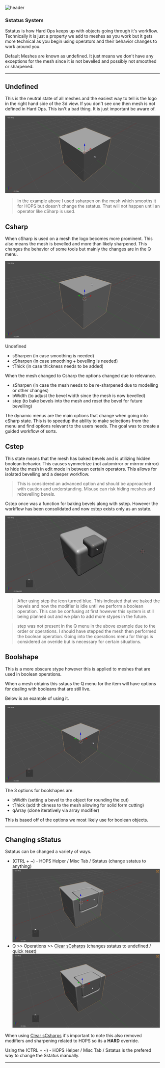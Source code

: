 ![header](img/banner.gif)

### Sstatus System

Sstatus is how Hard Ops keeps up with objects going through it's workflow. Technically it is just a property we add to meshes as you work but it gets more technical as you begin using operators and their behavior changes to work around you.

Default Meshes are known as undefined. It just means we don't have any exceptions for the mesh since it is not bevelled and possibly not smoothed or sharpened.

---

## Undefined

This is the neutral state of all meshes and the easiest way to tell is the logo in the right hand side of the 3d view. If you don't see one then mesh is not defined in Hard Ops. This isn't a bad thing. It is just important be aware of.

![ss1](img/sstatus/ss1.gif)

> In the example above I used ssharpen on the mesh which smooths it for HOPS but doesn't change the sstatus. That will not happen until an operator like cSharp is used.

## Csharp

When cSharp is used on a mesh the logo becomes more prominent. This also means the mesh is bevelled and more than likely sharpened. This changes the behavior of some tools but mainly the changes are in the Q menu.

![ss1](img/sstatus/ss2.gif)

Undefined
  - sSharpen (in case smoothing is needed)
  - cSharpen (in case smoothing + bevelling is needed)
  - tThick (in case thickness needs to be added)

When the mesh changed to Csharp the options changed due to relevance.

  - sSharpen (in case the mesh needs to be re-sharpened due to modelling or other changes)
  - bWidth (to adjust the bevel width since the mesh is now bevelled)
  - step (to bake bevels into the mesh and reset the bevel for future bevelling)

The dynamic menus are the main options that change when going into cSharp state. This is to speedup the ability to make selections from the menu and find options relevant to the users needs. The goal was to create a guided workflow of sorts.

## Cstep

This state means that the mesh has baked bevels and is utilizing hidden boolean behavior. This causes symmetrize (not automirror or mirrror mirror) to hide the mesh in edit mode in between certain operators. This allows for isolated bevelling and a deeper workflow.

> This is considered an advanced option and should be approached with caution and understanding. Misuse can risk hiding meshes and rebevelling bevels.

Cstep once was a function for baking bevels along with sstep. However the workflow has been consolidated and now cstep exists only as an sstate.

![ss1](img/sstatus/ss3.gif)

> After using step the icon turned blue. This indicated that we baked the bevels and now the modifier is idle until we perform a boolean operation. This can be confusing at first however this system is still being planned out and we plan to add more stypes in the future.


> step was not present in the Q menu in the above example due to the order or operations. I should have stepped the mesh then performed the boolean operation. Going into the operations menu for things is considered an overide but is necessary for certain situations.

## Boolshape

This is a more obscure stype however this is applied to meshes that are used in boolean operations.

When a mesh obtains this sstaus the Q menu for the item will have options for dealing with booleans that are still live.

Below is an example of using it.

![ss1](img/sstatus/ss4.gif)

The 3 options for boolshapes are:
  - bWidth (setting a bevel to the object for rounding the cut)
  - tThick (add thickness to the mesh allowing for solid form cutting)
  - qArray (clone iteratively via array modifier)

This is based off of the options we most likely use for boolean objects.

---

## Changing sStatus

Sstatus can be changed a variety of ways.

- (CTRL + ~) - HOPS Helper / Misc Tab / Sstatus (change sstatus to anything)
![ss1](img/sstatus/ss5.gif)
- Q >> Operations >> [Clear sCsharps](clearssharps.md) (changes sstatus to undefined / quick reset)
![ss1](img/sstatus/ss6.gif)

When using [Clear sCsharps](clearssharps.md) it's important to note this also removed modifiers and sharpening related to HOPS so its a **HARD** override.

Using the (CTRL + ~) - HOPS Helper / Misc Tab / Sstatus is the prefered way to change the Sstatus manually.

---
